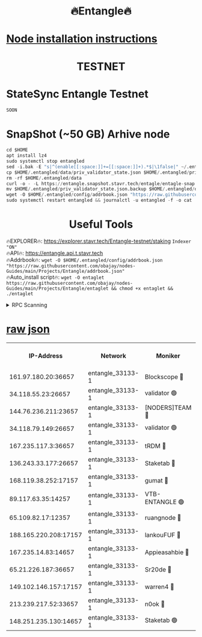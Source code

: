 <h1 align="center"> 🔥Entangle🔥</h1>

[Node installation instructions](https://github.com/obajay/nodes-Guides/tree/main/Projects/Entangle)
=

<h1 align="center"> TESTNET</h1>

# StateSync Entangle Testnet
```python
SOON
```
# SnapShot (~50 GB) Arhive node
```python
cd $HOME
apt install lz4
sudo systemctl stop entangled
sed -i.bak -E "s|^(enable[[:space:]]+=[[:space:]]+).*$|\1false|" ~/.entangled/config/config.toml
cp $HOME/.entangled/data/priv_validator_state.json $HOME/.entangled/priv_validator_state.json.backup
rm -rf $HOME/.entangled/data
curl -o - -L https://entangle.snapshot.stavr.tech/entagle/entagle-snap.tar.lz4 | lz4 -c -d - | tar -x -C $HOME/.entangled --strip-components 2
mv $HOME/.entangled/priv_validator_state.json.backup $HOME/.entangled/data/priv_validator_state.json
wget -O $HOME/.entangled/config/addrbook.json "https://raw.githubusercontent.com/obajay/nodes-Guides/main/Projects/Entangle/addrbook.json"
sudo systemctl restart entangled && journalctl -u entangled -f -o cat
```
 <h1 align="center"> Useful Tools</h1>
 
🔥EXPLORER🔥: https://explorer.stavr.tech/Entangle-testnet/staking        `Indexer "ON"` \
🔥API🔥:      https://entangle.api.t.stavr.tech \
🔥Addrbook🔥: ```wget -O $HOME/.entangled/config/addrbook.json "https://raw.githubusercontent.com/obajay/nodes-Guides/main/Projects/Entangle/addrbook.json"``` \
🔥Auto_install script🔥:  `wget -O entaglet https://raw.githubusercontent.com/obajay/nodes-Guides/main/Projects/Entangle/entaglet && chmod +x entaglet && ./entaglet`


<details>
<summary>RPC Scanning</summary>

<h2 align="center"> We scan nodes in real time every 4 hours. And we provide the final result of RPC endpoints.
We cannot influence the operation of these nodes in any way. </h2>


```python
If Voting Power is higher than 0 --> then the Node is a validator of the network and may be subject to attack and be a potential threat to the chain.
```
```python
We marked such validators with a red symbol
```

</details>

[raw json](https://rpc-check.entangt.stavr.tech/entangt/rpc-entangt-result.json)
=


<table><tr><th>IP-Address</th><th>Network</th><th>Moniker</th><th>Latest Block Height</th><th>Earliest Block Height</th><th>Catching Up</th><th>Tx Index</th><th>Voting Power</th><th>Scan Time</th></tr><tr><td>161.97.180.20:36657</td><td>entangle_33133-1</td><td>Blockscope 🔴</td><td>2276606</td><td>1</td><td>False</td><td>off</td><td>294888571879274</td><td>2024-02-20T00:54:12.451419842UTC</td></tr><tr><td>34.118.55.23:26657</td><td>entangle_33133-1</td><td>validator 🟢</td><td>2276606</td><td>1</td><td>False</td><td>on</td><td>0</td><td>2024-02-20T00:54:13.237558293UTC</td></tr><tr><td>144.76.236.211:23657</td><td>entangle_33133-1</td><td>[NODERS]TEAM 🔴</td><td>2276608</td><td>1</td><td>False</td><td>off</td><td>27067452082639025</td><td>2024-02-20T00:54:24.993367460UTC</td></tr><tr><td>34.118.79.149:26657</td><td>entangle_33133-1</td><td>validator 🟢</td><td>2276609</td><td>1</td><td>False</td><td>on</td><td>0</td><td>2024-02-20T00:54:34.072596719UTC</td></tr><tr><td>167.235.117.3:36657</td><td>entangle_33133-1</td><td>tRDM 🔴</td><td>2276610</td><td>1</td><td>False</td><td>on</td><td>187406163971472</td><td>2024-02-20T00:54:38.921491710UTC</td></tr><tr><td>136.243.33.177:26657</td><td>entangle_33133-1</td><td>Staketab 🔴</td><td>2276608</td><td>660001</td><td>False</td><td>on</td><td>155908181646367</td><td>2024-02-20T00:54:27.315834780UTC</td></tr><tr><td>168.119.38.252:17157</td><td>entangle_33133-1</td><td>gumat 🔴</td><td>2276607</td><td>962001</td><td>False</td><td>on</td><td>333772481865705</td><td>2024-02-20T00:54:15.586941994UTC</td></tr><tr><td>89.117.63.35:14257</td><td>entangle_33133-1</td><td>VTB-ENTANGLE 🟢</td><td>2276607</td><td>1162001</td><td>False</td><td>off</td><td>0</td><td>2024-02-20T00:54:22.283931521UTC</td></tr><tr><td>65.109.82.17:12357</td><td>entangle_33133-1</td><td>ruangnode 🔴</td><td>2276606</td><td>1312001</td><td>False</td><td>off</td><td>511150715982360</td><td>2024-02-20T00:54:12.884519385UTC</td></tr><tr><td>188.165.220.208:17157</td><td>entangle_33133-1</td><td>lankouFUF 🔴</td><td>2276607</td><td>1910001</td><td>False</td><td>off</td><td>316737561011733</td><td>2024-02-20T00:54:15.885127925UTC</td></tr><tr><td>167.235.14.83:14657</td><td>entangle_33133-1</td><td>Appieasahbie 🔴</td><td>2276610</td><td>2042001</td><td>False</td><td>on</td><td>43255836666612794</td><td>2024-02-20T00:54:38.541251195UTC</td></tr><tr><td>65.21.226.187:36657</td><td>entangle_33133-1</td><td>Sr20de 🔴</td><td>2276606</td><td>2049001</td><td>False</td><td>off</td><td>19445177053143</td><td>2024-02-20T00:54:12.129954147UTC</td></tr><tr><td>149.102.146.157:17157</td><td>entangle_33133-1</td><td>warren4 🔴</td><td>2276607</td><td>2098001</td><td>False</td><td>on</td><td>498385406238523</td><td>2024-02-20T00:54:24.715875505UTC</td></tr><tr><td>213.239.217.52:33657</td><td>entangle_33133-1</td><td>n0ok 🔴</td><td>2276608</td><td>2176608</td><td>False</td><td>off</td><td>46591264469803308</td><td>2024-02-20T00:54:31.674780436UTC</td></tr><tr><td>148.251.235.130:14657</td><td>entangle_33133-1</td><td>Staketab 🟢</td><td>2276606</td><td>2272001</td><td>False</td><td>on</td><td>0</td><td>2024-02-20T00:54:11.819837749UTC</td></tr></table>

